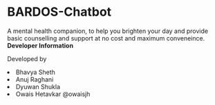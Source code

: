 # BARDOS-Chatbot
A mental health companion, to help you brighten your day and provide basic counselling and support at no cost and maximum conveneince.
**Developer Information**
<p>Developed by
  <li>Bhavya Sheth</li>
  <li>Anuj Raghani</li>
  <li>Dyuwan Shukla</li>
  <li>Owais Hetavkar @owaisjh </li>
